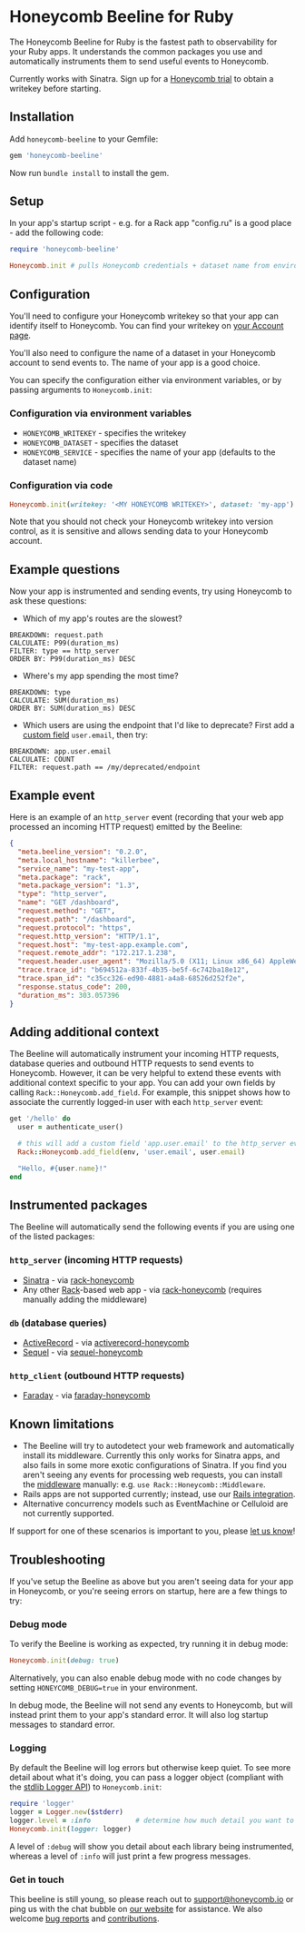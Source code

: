 # Honeycomb Beeline for Ruby

The Honeycomb Beeline for Ruby is the fastest path to observability for your
Ruby apps. It understands the common packages you use and automatically
instruments them to send useful events to Honeycomb.

Currently works with Sinatra. Sign up for a [Honeycomb
trial](https://ui.honeycomb.io/signup) to obtain a writekey before starting.

## Installation

Add `honeycomb-beeline` to your Gemfile:

```ruby
gem 'honeycomb-beeline'
```
Now run `bundle install` to install the gem.

## Setup

In your app's startup script - e.g. for a Rack app "config.ru" is a good
place - add the following code:

```ruby
require 'honeycomb-beeline'

Honeycomb.init # pulls Honeycomb credentials + dataset name from environment
```

## Configuration

You'll need to configure your Honeycomb writekey so that your app can
identify itself to Honeycomb. You can find your writekey on [your Account
page](https://ui.honeycomb.io/account).

You'll also need to configure the name of a dataset in your Honeycomb account to
send events to. The name of your app is a good choice.

You can specify the configuration either via environment variables, or by
passing arguments to `Honeycomb.init`:

### Configuration via environment variables

 * `HONEYCOMB_WRITEKEY` - specifies the writekey
 * `HONEYCOMB_DATASET` - specifies the dataset
 * `HONEYCOMB_SERVICE` - specifies the name of your app (defaults to the dataset
   name)

### Configuration via code

```ruby
Honeycomb.init(writekey: '<MY HONEYCOMB WRITEKEY>', dataset: 'my-app')
```

Note that you should not check your Honeycomb writekey into version control, as
it is sensitive and allows sending data to your Honeycomb account.

## Example questions

Now your app is instrumented and sending events, try using Honeycomb to ask
these questions:

 * Which of my app's routes are the slowest?
```
BREAKDOWN: request.path
CALCULATE: P99(duration_ms)
FILTER: type == http_server
ORDER BY: P99(duration_ms) DESC
```
 * Where's my app spending the most time?
```
BREAKDOWN: type
CALCULATE: SUM(duration_ms)
ORDER BY: SUM(duration_ms) DESC
```
 * Which users are using the endpoint that I'd like to deprecate? First add a
   [custom field](#adding-additional-context) `user.email`, then try:
```
BREAKDOWN: app.user.email
CALCULATE: COUNT
FILTER: request.path == /my/deprecated/endpoint
```

## Example event

Here is an example of an `http_server` event (recording that your web app
processed an incoming HTTP request) emitted by the Beeline:

```json
{
  "meta.beeline_version": "0.2.0",
  "meta.local_hostname": "killerbee",
  "service_name": "my-test-app",
  "meta.package": "rack",
  "meta.package_version": "1.3",
  "type": "http_server",
  "name": "GET /dashboard",
  "request.method": "GET",
  "request.path": "/dashboard",
  "request.protocol": "https",
  "request.http_version": "HTTP/1.1",
  "request.host": "my-test-app.example.com",
  "request.remote_addr": "172.217.1.238",
  "request.header.user_agent": "Mozilla/5.0 (X11; Linux x86_64) AppleWebKit/537.36 (KHTML, like Gecko) Chrome/65.0.3325.181 Safari/537.36",
  "trace.trace_id": "b694512a-833f-4b35-be5f-6c742ba18e12",
  "trace.span_id": "c35cc326-ed90-4881-a4a8-68526d252f2e",
  "response.status_code": 200,
  "duration_ms": 303.057396
}
```

## Adding additional context

The Beeline will automatically instrument your incoming HTTP requests, database
queries and outbound HTTP requests to send events to Honeycomb. However, it can
be very helpful to extend these events with additional context specific to your
app.  You can add your own fields by calling `Rack::Honeycomb.add_field`. For
example, this snippet shows how to associate the currently logged-in user with
each `http_server` event:

```ruby
get '/hello' do
  user = authenticate_user()

  # this will add a custom field 'app.user.email' to the http_server event
  Rack::Honeycomb.add_field(env, 'user.email', user.email)

  "Hello, #{user.name}!"
end
```

## Instrumented packages

The Beeline will automatically send the following events if you are using one of
the listed packages:

### `http_server` (incoming HTTP requests)

* [Sinatra](http://sinatrarb.com) - via [rack-honeycomb](https://github.com/honeycombio/rack-honeycomb)
* Any other [Rack](https://rack.github.io)-based web app - via [rack-honeycomb](https://github.com/honeycombio/rack-honeycomb) (requires manually adding the middleware)

### `db` (database queries)

* [ActiveRecord](https://rubygems.org/gems/activerecord) - via
  [activerecord-honeycomb](https://github.com/honeycombio/activerecord-honeycomb)
* [Sequel](https://sequel.jeremyevans.net/) - via
  [sequel-honeycomb](https://github.com/honeycombio/sequel-honeycomb)

### `http_client` (outbound HTTP requests)

* [Faraday](https://github.com/lostisland/faraday) - via
  [faraday-honeycomb](https://github.com/honeycombio/faraday-honeycomb)

## Known limitations

 * The Beeline will try to autodetect your web framework and automatically
   install its middleware. Currently this only works for Sinatra apps, and
   also fails in some more exotic configurations of Sinatra. If you find you
   aren't seeing any events for processing web requests, you can install the
   [middleware](https://www.rubydoc.info/gems/rack-honeycomb) manually: e.g.
   `use Rack::Honeycomb::Middleware`.
 * Rails apps are not supported currently; instead, use our [Rails
   integration](https://github.com/honeycombio/honeycomb-rails).
 * Alternative concurrency models such as EventMachine or Celluloid are not
   currently supported.

If support for one of these scenarios is important to you, please [let us
know](#get-in-touch)!

## Troubleshooting

If you've setup the Beeline as above but you aren't seeing data for your app in
Honeycomb, or you're seeing errors on startup, here are a few things to try:

### Debug mode

To verify the Beeline is working as expected, try running it in debug mode:

```ruby
Honeycomb.init(debug: true)
```

Alternatively, you can also enable debug mode with no code changes by setting
`HONEYCOMB_DEBUG=true` in your environment.

In debug mode, the Beeline will not send any events to Honeycomb, but will
instead print them to your app's standard error. It will also log startup
messages to standard error.

### Logging

By default the Beeline will log errors but otherwise keep quiet. To see more
detail about what it's doing, you can pass a logger object (compliant with the
[stdlib Logger API](https://ruby-doc.org/stdlib-2.4.1/libdoc/logger/rdoc/)) to
`Honeycomb.init`:

```ruby
require 'logger'
logger = Logger.new($stderr)
logger.level = :info           # determine how much detail you want to see
Honeycomb.init(logger: logger)
```

A level of `:debug` will show you detail about each library being instrumented,
whereas a level of `:info` will just print a few progress messages.

### Get in touch

This beeline is still young, so please reach out to
[support@honeycomb.io](mailto:support@honeycomb.io) or ping us with the chat
bubble on [our website](https://www.honeycomb.io) for assistance.
We also welcome [bug
reports](https://github.com/honeycombio/beeline-ruby/issues) and
[contributions](https://github.com/honeycombio/beeline-ruby/blob/master/CONTRIBUTING.md).

